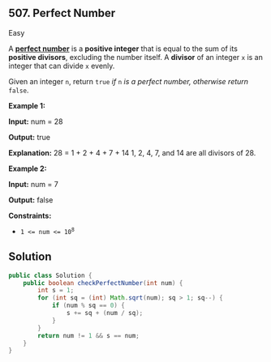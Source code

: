 ## 507\. Perfect Number

Easy

A [**perfect number**](https://en.wikipedia.org/wiki/Perfect_number) is a **positive integer** that is equal to the sum of its **positive divisors**, excluding the number itself. A **divisor** of an integer `x` is an integer that can divide `x` evenly.

Given an integer `n`, return `true` _if_ `n` _is a perfect number, otherwise return_ `false`.

**Example 1:**

**Input:** num = 28

**Output:** true

**Explanation:** 28 = 1 + 2 + 4 + 7 + 14 1, 2, 4, 7, and 14 are all divisors of 28.

**Example 2:**

**Input:** num = 7

**Output:** false

**Constraints:**

*   <code>1 <= num <= 10<sup>8</sup></code>

## Solution

```java
public class Solution {
    public boolean checkPerfectNumber(int num) {
        int s = 1;
        for (int sq = (int) Math.sqrt(num); sq > 1; sq--) {
            if (num % sq == 0) {
                s += sq + (num / sq);
            }
        }
        return num != 1 && s == num;
    }
}
```